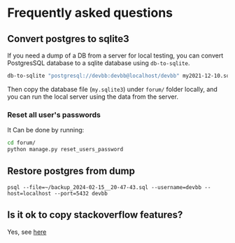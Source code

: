 # Frequently asked questions

## Convert postgres to sqlite3

If you need a dump of a DB from a server for local testing, you can convert PostgresSQL database to a sqlite database
using `db-to-sqlite`.

```bash
db-to-sqlite "postgresql://devbb:devbb@localhost/devbb" my2021-12-10.sqlite3 --all
```

Then copy the database file (`my.sqlite3`) under `forum/` folder locally, and you can run the local server using the
data from the server.

### Reset all user's passwords

It Can be done by running:

```bash
cd forum/
python manage.py reset_users_password
```

## Restore postgres from dump

```
psql --file=~/backup_2024-02-15__20-47-43.sql --username=devbb --host=localhost --port=5432 devbb
```

## Is it ok to copy stackoverflow features?

Yes,
see [here](https://meta.stackoverflow.com/questions/306517/is-so-reputation-mechanism-patented)
